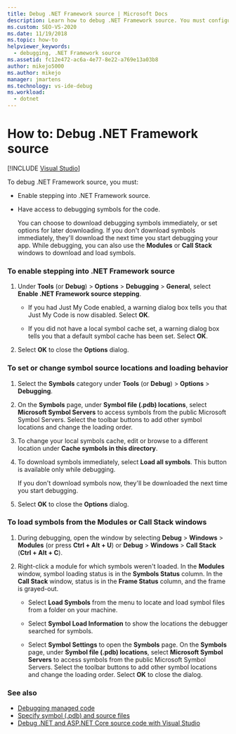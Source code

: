 ```yaml
---
title: Debug .NET Framework source | Microsoft Docs
description: Learn how to debug .NET Framework source. You must configure for it and download debugging symbols.
ms.custom: SEO-VS-2020
ms.date: 11/19/2018
ms.topic: how-to
helpviewer_keywords: 
  - debugging, .NET Framework source
ms.assetid: fc12e472-ac6a-4e77-8e22-a769e13a03b8
author: mikejo5000
ms.author: mikejo
manager: jmartens
ms.technology: vs-ide-debug
ms.workload: 
  - dotnet
---
```

# How to: Debug .NET Framework source

 [!INCLUDE [Visual Studio](~/includes/applies-to-version/vs-windows-only.md)]

To debug .NET Framework source, you must:

- Enable stepping into .NET Framework source.

- Have access to debugging symbols for the code.

  You can choose to download debugging symbols immediately, or set options for later downloading. If you don't download symbols immediately, they'll download the next time you start debugging your app. While debugging, you can also use the **Modules** or **Call Stack** windows to download and load symbols.

### To enable stepping into .NET Framework source

1. Under **Tools** (or **Debug**) > **Options** > **Debugging** > **General**, select **Enable .NET Framework source stepping**.

   - If you had Just My Code enabled, a warning dialog box tells you that Just My Code is now disabled. Select **OK**.

   - If you did not have a local symbol cache set, a warning dialog box tells you that a default symbol cache has been set. Select **OK**.

1. Select **OK** to close the **Options** dialog.

### To set or change symbol source locations and loading behavior

1. Select the **Symbols** category under **Tools** (or **Debug**) > **Options** > **Debugging**.

1. On the **Symbols** page, under **Symbol file (.pdb) locations**, select **Microsoft Symbol Servers** to access symbols from the public Microsoft Symbol Servers. Select the toolbar buttons to add other symbol locations and change the loading order.

1. To change your local symbols cache, edit or browse to a different location under **Cache symbols in this directory**.

1. To download symbols immediately, select **Load all symbols**. This button is available only while debugging.

   If you don't download symbols now, they'll be downloaded the next time you start debugging.

1. Select **OK** to close the **Options** dialog.

### To load symbols from the Modules or Call Stack windows

1. During debugging, open the window by selecting **Debug** > **Windows** > **Modules** (or press **Ctrl + Alt + U**) or **Debug** > **Windows** > **Call Stack** (**Ctrl + Alt + C**).

1. Right-click a module for which symbols weren't loaded. In the **Modules** window, symbol loading status is in the **Symbols Status** column. In the **Call Stack** window, status is in the **Frame Status** column, and the frame is grayed-out.

   - Select **Load Symbols** from the menu to locate and load symbol files from a folder on your machine.

   - Select **Symbol Load Information** to show the locations the debugger searched for symbols.

   - Select **Symbol Settings** to open the **Symbols** page. On the **Symbols** page, under **Symbol file (.pdb) locations**, select **Microsoft Symbol Servers** to access symbols from the public Microsoft Symbol Servers. Select the toolbar buttons to add other symbol locations and change the loading order. Select **OK** to close the dialog.

### See also
- [Debugging managed code](../debugger/debugging-managed-code.md)
- [Specify symbol (.pdb) and source files](../debugger/specify-symbol-dot-pdb-and-source-files-in-the-visual-studio-debugger.md)
- [Debug .NET and ASP.NET Core source code with Visual Studio](/aspnet/core/test/debug-aspnetcore-source)
